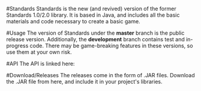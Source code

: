 #Standards
Standards is the new (and revived) version of the former Standards 1.0/2.0 library. It is based in Java, and includes all the basic materials and code necessary to create a basic game.

#Usage
The version of Standards under the **master** branch is the public release version. Additionally, the **development** branch contains test and in-progress code. There may be game-breaking features in these versions, so use them at your own risk.

#API
The API is linked here:

#Download/Releases
The releases come in the form of .JAR files. Download the .JAR file from here, and include it in your project's libraries.


